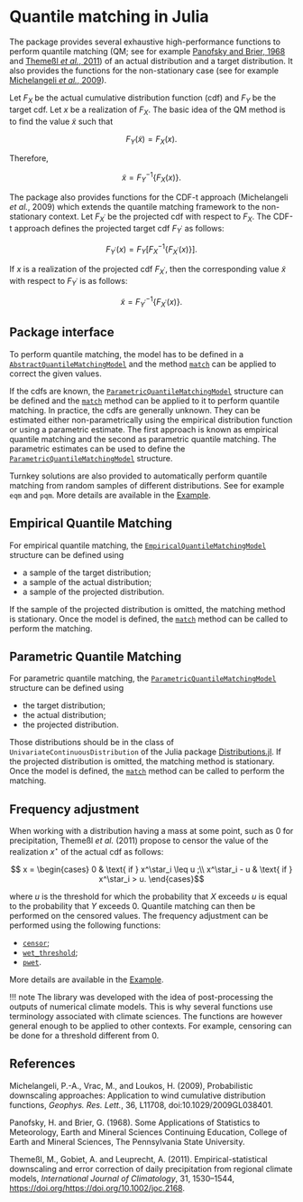 # Quantile matching in Julia

The package provides several exhaustive high-performance functions to perform quantile matching (QM; see for example [Panofsky and Brier, 1968](https://digital.libraries.psu.edu/digital/collection/digitalbks2/id/48274/) and [Themeßl *et al.*, 2011](https://rmets.onlinelibrary.wiley.com/doi/10.1002/joc.2168)) of an actual distribution and a target distribution. It also provides the functions for the non-stationary case (see for example [Michelangeli *et al.*, 2009](https://agupubs.onlinelibrary.wiley.com/doi/full/10.1029/2009GL038401)). 

Let $F_X$ be the actual cumulative distribution function (cdf) and $F_Y$ be the target cdf. Let $x$ be a realization of $F_X$. The basic idea of the QM method is to find the value $\tilde{x}$ such that

$$F_Y(\tilde{x}) = F_X(x).$$

Therefore,

$$\tilde{x} = F_Y^{-1} \left\lbrace F_X(x) \right\rbrace.$$

The package also provides functions for the CDF-t approach (Michelangeli *et al.*, 2009) which extends the quantile matching framework to the non-stationary context. Let $F_{X^\prime}$ be the projected cdf with respect to $F_X$. The CDF-t approach defines the projected target cdf $F_{Y^\prime}$ as follows:

$$F_{Y^\prime}(x) = F_Y \left[ F_X^{-1} \left\lbrace F_{X^\prime}(x) \right\rbrace \right].$$

If $x$ is a realization of the projected cdf $F_{X^\prime}$, then the corresponding value $\tilde{x}$ with respect to $F_{Y^\prime}$ is as follows:

$$\tilde{x} = F_{Y^\prime}^{-1} \left\lbrace F_{X^\prime}(x) \right\rbrace.$$

## Package interface

To perform quantile matching, the model has to be defined in a [`AbstractQuantileMatchingModel`](@ref) and the method [`match`](@ref) can be applied to correct the given values. 

If the cdfs are known, the [`ParametricQuantileMatchingModel`](@ref) structure can be defined and the [`match`](@ref) method can be applied to it to perform quantile matching. In practice, the cdfs are generally unknown. They can be estimated either non-parametrically using the empirical distribution function or using a parametric estimate. The first approach is known as empirical quantile matching and the second as parametric quantile matching. The parametric estimates can be used to define the [`ParametricQuantileMatchingModel`](@ref) structure. 

Turnkey solutions are also provided to automatically perform quantile matching from random samples of different distributions. See for example `eqm` and `pqm`. More details are available in the [Example](@ref).

## Empirical Quantile Matching

For empirical quantile matching, the [`EmpiricalQuantileMatchingModel`](@ref) structure can be defined using

- a sample of the target distribution; 
- a sample of the actual distribution;
- a sample of the projected distribution. 

If the sample of the projected distribution is omitted, the matching method is stationary. Once the model is defined, the [`match`](@ref) method can be called to perform the matching.


## Parametric Quantile Matching

For parametric quantile matching, the [`ParametricQuantileMatchingModel`](@ref) structure can be defined using

- the target distribution; 
- the actual distribution;
- the projected distribution. 

Those distributions should be in the class of `UnivariateContinuousDistribution` of the Julia package [Distributions.jl](https://juliastats.org/Distributions.jl/stable/). If the projected distribution is omitted, the matching method is stationary. Once the model is defined, the [`match`](@ref) method can be called to perform the matching.


## Frequency adjustment


When working with a distribution having a mass at some point, such as 0 for precipitation, Themeßl *et al.* (2011) propose to censor the value of the realization $x^\star$ of the actual cdf as follows:

```math
    x = \begin{cases}
        0 & \text{ if } x^\star_i \leq u ;\\
        x^\star_i - u & \text{ if } x^\star_i > u.
        \end{cases}
```

where $u$ is the threshold for which the probability that $X$ exceeds $u$ is equal to the probability that $Y$ exceeds 0. Quantile matching can then be performed on the censored values. The frequency adjustment can be performed using the following functions:

- [`censor`](@ref);
- [`wet_threshold`](@ref);
- [`pwet`](@ref).

More details are available in the [Example](@ref).

!!! note
    The library was developed with the idea of post-processing the outputs of numerical climate models. This is why several functions use terminology associated with climate sciences. The functions are however general enough to be applied to other contexts. For example, censoring can be done for a threshold different from 0.

## References

Michelangeli, P.-A., Vrac, M., and Loukos, H. (2009), Probabilistic downscaling approaches: 
Application to wind cumulative distribution functions, *Geophys. Res. Lett.*, 36, L11708, doi:10.1029/2009GL038401.

Panofsky, H. and Brier, G. (1968). Some Applications of Statistics to Meteorology, Earth and Mineral Sciences Continuing Education, College of
Earth and Mineral Sciences, The Pennsylvania State University.

Themeßl, M., Gobiet, A. and Leuprecht, A. (2011). Empirical-statistical downscaling and error correction of daily precipitation from regional
climate models, *International Journal of Climatology*, 31, 1530–1544, https://doi.org/https://doi.org/10.1002/joc.2168.